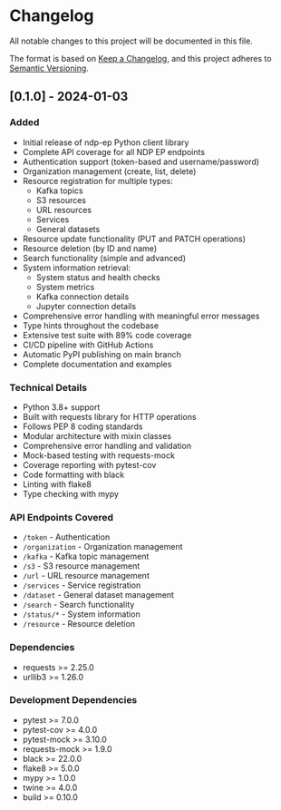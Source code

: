 # Changelog

All notable changes to this project will be documented in this file.

The format is based on [Keep a Changelog](https://keepachangelog.com/en/1.0.0/),
and this project adheres to [Semantic Versioning](https://semver.org/spec/v2.0.0.html).

## [0.1.0] - 2024-01-03

### Added
- Initial release of ndp-ep Python client library
- Complete API coverage for all NDP EP endpoints
- Authentication support (token-based and username/password)
- Organization management (create, list, delete)
- Resource registration for multiple types:
  - Kafka topics
  - S3 resources  
  - URL resources
  - Services
  - General datasets
- Resource update functionality (PUT and PATCH operations)
- Resource deletion (by ID and name)
- Search functionality (simple and advanced)
- System information retrieval:
  - System status and health checks
  - System metrics
  - Kafka connection details
  - Jupyter connection details
- Comprehensive error handling with meaningful error messages
- Type hints throughout the codebase
- Extensive test suite with 89% code coverage
- CI/CD pipeline with GitHub Actions
- Automatic PyPI publishing on main branch
- Complete documentation and examples

### Technical Details
- Python 3.8+ support
- Built with requests library for HTTP operations
- Follows PEP 8 coding standards
- Modular architecture with mixin classes
- Comprehensive error handling and validation
- Mock-based testing with requests-mock
- Coverage reporting with pytest-cov
- Code formatting with black
- Linting with flake8
- Type checking with mypy

### API Endpoints Covered
- `/token` - Authentication
- `/organization` - Organization management
- `/kafka` - Kafka topic management
- `/s3` - S3 resource management
- `/url` - URL resource management
- `/services` - Service registration
- `/dataset` - General dataset management
- `/search` - Search functionality
- `/status/*` - System information
- `/resource` - Resource deletion

### Dependencies
- requests >= 2.25.0
- urllib3 >= 1.26.0

### Development Dependencies
- pytest >= 7.0.0
- pytest-cov >= 4.0.0
- pytest-mock >= 3.10.0
- requests-mock >= 1.9.0
- black >= 22.0.0
- flake8 >= 5.0.0
- mypy >= 1.0.0
- twine >= 4.0.0
- build >= 0.10.0

